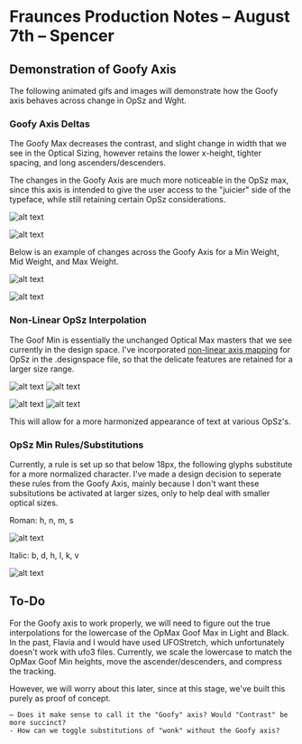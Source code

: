 # Fraunces Production Notes – August 7th – Spencer

## Demonstration of Goofy Axis

The following animated gifs and images will demonstrate how the Goofy axis behaves across change in OpSz and Wght. 

### Goofy Axis Deltas

The Goofy Max decreases the contrast, and slight change in width that we see in the Optical Sizing, however retains the lower x-height, tighter spacing, and long ascenders/descenders.

The changes in the Goofy Axis are much more noticeable in the OpSz max, since this axis is intended to give the user access to the "juicier" side of the typeface, while still retaining certain OpSz considerations.

![alt text](https://github.com/sponcey/Fraunces/blob/master/documentation/proofs/080819/goofyDeltas.png "Goofy Deltas")

![alt text](https://github.com/sponcey/Fraunces/blob/master/documentation/proofs/080819/goofyDeltas_Italic.png "Italic Goofy Deltas")

Below is an example of changes across the Goofy Axis for a Min Weight, Mid Weight, and Max Weight.

![alt text](https://github.com/sponcey/Fraunces/blob/master/documentation/proofs/080819/goofyChange.gif "Changes across Goofy Axis")

![alt text](https://github.com/sponcey/Fraunces/blob/master/documentation/proofs/080819/goofyChange_Italic.gif "Changes across Italic Goofy Axis")

### Non-Linear OpSz Interpolation

The Goof Min is essentially the unchanged Optical Max masters that we see currently in the design space. I've incorporated [non-linear axis mapping](https://docs.microsoft.com/en-us/typography/opentype/spec/avar) for OpSz in the .designspace file, so that the delicate features are retained for a larger size range.

![alt text](https://github.com/sponcey/Fraunces/blob/master/documentation/proofs/080819/nonlinear.gif "Non Linear") ![alt text](https://github.com/sponcey/Fraunces/blob/master/documentation/proofs/080819/linear.gif "Linear")

![alt text](https://github.com/sponcey/Fraunces/blob/master/documentation/proofs/080819/nonlinear_italic.gif "Non Linear Italic") ![alt text](https://github.com/sponcey/Fraunces/blob/master/documentation/proofs/080819/linear_italic.gif "Linear Italic")

This will allow for a more harmonized appearance of text at various OpSz's.

### OpSz Min Rules/Substitutions

Currently, a rule is set up so that below 18px, the following glyphs substitute for a more normalized character. I've made a design decision to seperate these rules from the Goofy Axis, mainly because I don't want these subsitutions be activated at larger sizes, only to help deal with smaller optical sizes.

Roman: h, n, m, s

![alt text](https://github.com/sponcey/Fraunces/blob/master/documentation/proofs/080819/rules_comparisons.png "Roman Subs")

Italic: b, d, h, l, k, v

![alt text](https://github.com/sponcey/Fraunces/blob/master/documentation/proofs/080819/rules_comparisons_italic.png "Italic Subs")

## To-Do

For the Goofy axis to work properly, we will need to figure out the true interpolations for the lowercase of the OpMax Goof Max in Light and Black. In the past, Flavia and I would have used UFOStretch, which unfortunately doesn't work with ufo3 files. Currently, we scale the lowercase to match the OpMax Goof Min heights, move the ascender/descenders, and compress the tracking.

However, we will worry about this later, since at this stage, we've built this purely as proof of concept.

	– Does it make sense to call it the "Goofy" axis? Would "Contrast" be more succinct?
	- How can we toggle substitutions of "wonk" without the Goofy axis?
